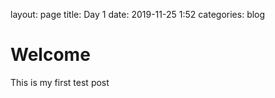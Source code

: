 layout: page
title: Day 1
date: 2019-11-25 1:52 
categories: blog

# Welcome

This is my first test post